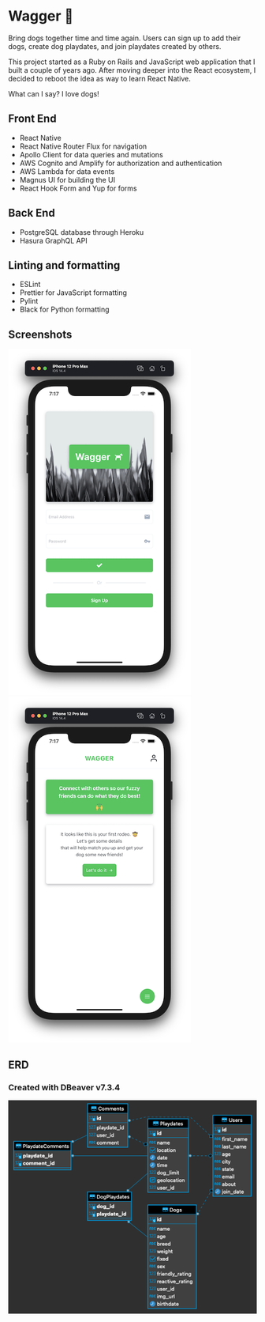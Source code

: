 # Wagger 🐶

Bring dogs together time and time again. Users can sign up to add their dogs, create dog playdates, and join playdates created by others.

This project started as a Ruby on Rails and JavaScript web application that I built a couple of years ago. After moving deeper into the React ecosystem, I decided to reboot the idea as way to learn React Native.

What can I say? I love dogs!

## Front End

- React Native
- React Native Router Flux for navigation
- Apollo Client for data queries and mutations
- AWS Cognito and Amplify for authorization and authentication
- AWS Lambda for data events
- Magnus UI for building the UI
- React Hook Form and Yup for forms

## Back End

- PostgreSQL database through Heroku
- Hasura GraphQL API

## Linting and formatting

- ESLint
- Prettier for JavaScript formatting
- Pylint
- Black for Python formatting

## Screenshots

<p float="left">
  <img src="./wagger-login.png" /> 
  <img src="./wagger-home.png" />
</p>

## ERD

### Created with DBeaver v7.3.4

![Wagger Entity Relationship Diagram](/wagger.png)
